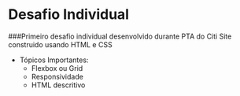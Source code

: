 # Desafio Individual
###Primeiro desafio individual desenvolvido durante PTA do Citi
Site construido usando HTML e CSS
- Tópicos Importantes:
    - Flexbox ou Grid
    - Responsividade
    - HTML descritivo
